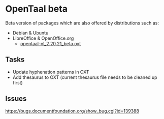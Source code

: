# OpenTaal beta

Beta version of packages which are also offered by distributions such as:
- Debian & Ubuntu
- LibreOffice & OpenOffice.org
  - [opentaal-nl_2.20.21_beta.oxt](opentaal-nl_2.20.21_beta.oxt)

## Tasks

- Update hyphenation patterns in OXT
- Add thesaurus to OXT (current thesaurus file needs to be cleaned up first)

## Issues

https://bugs.documentfoundation.org/show_bug.cgi?id=139388
